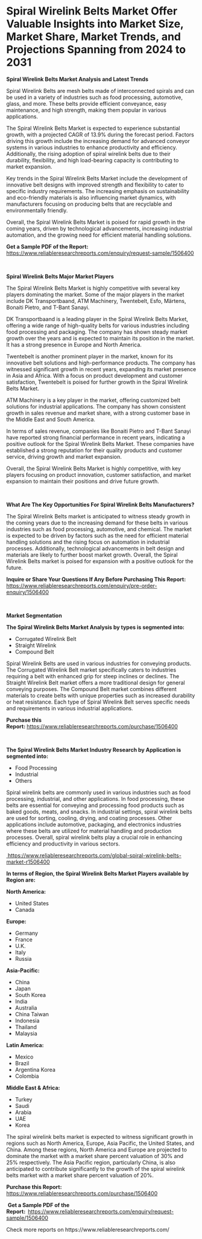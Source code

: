 <p><h1>Spiral Wirelink Belts Market Offer Valuable Insights into Market Size, Market Share, Market Trends, and Projections Spanning from 2024 to 2031</h1></p><p><strong>Spiral Wirelink Belts Market Analysis and Latest Trends</strong></p>
<p><p>Spiral Wirelink Belts are mesh belts made of interconnected spirals and can be used in a variety of industries such as food processing, automotive, glass, and more. These belts provide efficient conveyance, easy maintenance, and high strength, making them popular in various applications.</p><p>The Spiral Wirelink Belts Market is expected to experience substantial growth, with a projected CAGR of 13.9% during the forecast period. Factors driving this growth include the increasing demand for advanced conveyor systems in various industries to enhance productivity and efficiency. Additionally, the rising adoption of spiral wirelink belts due to their durability, flexibility, and high load-bearing capacity is contributing to market expansion.</p><p>Key trends in the Spiral Wirelink Belts Market include the development of innovative belt designs with improved strength and flexibility to cater to specific industry requirements. The increasing emphasis on sustainability and eco-friendly materials is also influencing market dynamics, with manufacturers focusing on producing belts that are recyclable and environmentally friendly.</p><p>Overall, the Spiral Wirelink Belts Market is poised for rapid growth in the coming years, driven by technological advancements, increasing industrial automation, and the growing need for efficient material handling solutions.</p></p>
<p><strong>Get a Sample PDF of the Report:&nbsp;</strong> <a href="https://www.reliableresearchreports.com/enquiry/request-sample/1506400">https://www.reliableresearchreports.com/enquiry/request-sample/1506400</a></p>
<p>&nbsp;</p>
<p><strong>Spiral Wirelink Belts Major Market Players</strong></p>
<p><p>The Spiral Wirelink Belts Market is highly competitive with several key players dominating the market. Some of the major players in the market include DK Transportbaand, ATM Machinery, Twentebelt, Esfo, Märtens, Bonaiti Pietro, and T-Bant Sanayi.</p><p>DK Transportbaand is a leading player in the Spiral Wirelink Belts Market, offering a wide range of high-quality belts for various industries including food processing and packaging. The company has shown steady market growth over the years and is expected to maintain its position in the market. It has a strong presence in Europe and North America.</p><p>Twentebelt is another prominent player in the market, known for its innovative belt solutions and high-performance products. The company has witnessed significant growth in recent years, expanding its market presence in Asia and Africa. With a focus on product development and customer satisfaction, Twentebelt is poised for further growth in the Spiral Wirelink Belts Market.</p><p>ATM Machinery is a key player in the market, offering customized belt solutions for industrial applications. The company has shown consistent growth in sales revenue and market share, with a strong customer base in the Middle East and South America.</p><p>In terms of sales revenue, companies like Bonaiti Pietro and T-Bant Sanayi have reported strong financial performance in recent years, indicating a positive outlook for the Spiral Wirelink Belts Market. These companies have established a strong reputation for their quality products and customer service, driving growth and market expansion.</p><p>Overall, the Spiral Wirelink Belts Market is highly competitive, with key players focusing on product innovation, customer satisfaction, and market expansion to maintain their positions and drive future growth.</p></p>
<p>&nbsp;</p>
<p><strong>What Are The Key Opportunities For Spiral Wirelink Belts Manufacturers?</strong></p>
<p><p>The Spiral Wirelink Belts market is anticipated to witness steady growth in the coming years due to the increasing demand for these belts in various industries such as food processing, automotive, and chemical. The market is expected to be driven by factors such as the need for efficient material handling solutions and the rising focus on automation in industrial processes. Additionally, technological advancements in belt design and materials are likely to further boost market growth. Overall, the Spiral Wirelink Belts market is poised for expansion with a positive outlook for the future.</p></p>
<p><strong>Inquire or Share Your Questions If Any Before Purchasing This Report:</strong> <a href="https://www.reliableresearchreports.com/enquiry/pre-order-enquiry/1506400">https://www.reliableresearchreports.com/enquiry/pre-order-enquiry/1506400</a></p>
<p>&nbsp;</p>
<p><strong>Market Segmentation</strong></p>
<p><strong>The Spiral Wirelink Belts Market Analysis by types is segmented into:</strong></p>
<p><ul><li>Corrugated Wirelink Belt</li><li>Straight Wirelink</li><li>Compound Belt</li></ul></p>
<p><p>Spiral Wirelink Belts are used in various industries for conveying products. The Corrugated Wirelink Belt market specifically caters to industries requiring a belt with enhanced grip for steep inclines or declines. The Straight Wirelink Belt market offers a more traditional design for general conveying purposes. The Compound Belt market combines different materials to create belts with unique properties such as increased durability or heat resistance. Each type of Spiral Wirelink Belt serves specific needs and requirements in various industrial applications.</p></p>
<p><strong>Purchase this Report:&nbsp;</strong><a href="https://www.reliableresearchreports.com/purchase/1506400">https://www.reliableresearchreports.com/purchase/1506400</a></p>
<p>&nbsp;</p>
<p><strong>The Spiral Wirelink Belts Market Industry Research by Application is segmented into:</strong></p>
<p><ul><li>Food Processing</li><li>Industrial</li><li>Others</li></ul></p>
<p><p>Spiral wirelink belts are commonly used in various industries such as food processing, industrial, and other applications. In food processing, these belts are essential for conveying and processing food products such as baked goods, meats, and snacks. In industrial settings, spiral wirelink belts are used for sorting, cooling, drying, and coating processes. Other applications include automotive, packaging, and electronics industries where these belts are utilized for material handling and production processes. Overall, spiral wirelink belts play a crucial role in enhancing efficiency and productivity in various sectors.</p></p>
<p><a href="https://www.reliableresearchreports.com/global-spiral-wirelink-belts-market-r1506400">&nbsp;https://www.reliableresearchreports.com/global-spiral-wirelink-belts-market-r1506400</a></p>
<p><strong>In terms of Region, the Spiral Wirelink Belts Market Players available by Region are:</strong></p>
<p>
    <p> <strong> North America: </strong>
        <ul>
            <li>United States</li>
            <li>Canada</li>
        </ul>
        </p> 
    <p> <strong> Europe: </strong>
        <ul>
            <li>Germany</li>
            <li>France</li>
            <li>U.K.</li>
            <li>Italy</li>
            <li>Russia</li>
        </ul>
        </p> 
    <p> <strong> Asia-Pacific: </strong>
        <ul>
            <li>China</li>
            <li>Japan</li>
            <li>South Korea</li>
            <li>India</li>
            <li>Australia</li>
            <li>China Taiwan</li>
            <li>Indonesia</li>
            <li>Thailand</li>
            <li>Malaysia</li>
        </ul>
        </p> 
    <p> <strong> Latin America: </strong>
        <ul>
            <li>Mexico</li>
            <li>Brazil</li>
            <li>Argentina Korea</li>
            <li>Colombia</li>
        </ul>
        </p> 
    <p> <strong> Middle East & Africa: </strong>
        <ul>
            <li>Turkey</li>
            <li>Saudi</li>
            <li>Arabia</li>
            <li>UAE</li>
            <li>Korea</li>
        </ul>
    </p>
    </p>
<p><p>The spiral wirelink belts market is expected to witness significant growth in regions such as North America, Europe, Asia Pacific, the United States, and China. Among these regions, North America and Europe are projected to dominate the market with a market share percent valuation of 30% and 25% respectively. The Asia Pacific region, particularly China, is also anticipated to contribute significantly to the growth of the spiral wirelink belts market with a market share percent valuation of 20%.</p></p>
<p><strong>Purchase this Report: </strong><a href="https://www.reliableresearchreports.com/purchase/1506400">https://www.reliableresearchreports.com/purchase/1506400</a></p>
<p>&nbsp;<strong>Get a Sample PDF of the Report:&nbsp;&nbsp;</strong><a href="https://www.reliableresearchreports.com/enquiry/request-sample/1506400">https://www.reliableresearchreports.com/enquiry/request-sample/1506400</a></p>
<p><strong></strong></p>
<p>Check more reports on https://www.reliableresearchreports.com/</p>
